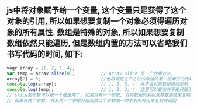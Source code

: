 ## js中将对象赋予给一个变量, 这个变量只是获得了这个对象的引用, 所以如果想要复制一个对象必须得遍历对象的所有属性. 数组是特殊的对象, 所以如果想要复制数组依然只能遍历, 但是数组内置的方法可以省略我们书写代码的时间, 如下:
```javascript
vaqr array = [1, 2, 3, 4];
var temp = array.slice(0);			// Array.slice 是一个内置方法, 
array[2] = 5;						//他将调用这个方法的数组的某一段索引的元素作为数组返回, 
console.log(array);					// 1, 2, 5, 4, 并不会对原数组造成影响,
console.log(temp);					// 1, 2, 3, 4, 这里可以看出并不是只赋予了引用
// slice的参数可以是一个或是两个, 如果只有一个参数, 就将数组的索引从参数到结尾复制并返回
// 如果有两个参数, 将从第一个参数开始到第二个参数减一的索引所有元素复制并返回
